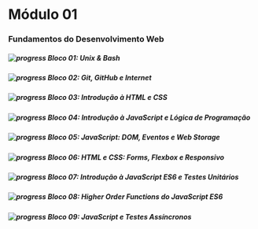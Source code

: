 # Módulo 01

### Fundamentos do Desenvolvimento Web 


##### ![progress](https://progress-bar.dev/100/ "progresso") Bloco 01: Unix & Bash

##### ![progress](https://progress-bar.dev/100/ "progresso") Bloco 02: Git, GitHub e Internet

##### ![progress](https://progress-bar.dev/100/ "progresso") Bloco 03: Introdução à HTML e CSS

##### ![progress](https://progress-bar.dev/50/ "progresso") Bloco 04: Introdução à JavaScript e Lógica de Programação

##### ![progress](https://progress-bar.dev/0/ "progresso") Bloco 05: JavaScript: DOM, Eventos e Web Storage

##### ![progress](https://progress-bar.dev/0/ "progresso") Bloco 06: HTML e CSS: Forms, Flexbox e Responsivo

##### ![progress](https://progress-bar.dev/0/ "progresso") Bloco 07: Introdução à JavaScript ES6 e Testes Unitários

##### ![progress](https://progress-bar.dev/0/ "progresso") Bloco 08: Higher Order Functions do JavaScript ES6

##### ![progress](https://progress-bar.dev/0/ "progresso") Bloco 09: JavaScript e Testes Assíncronos
